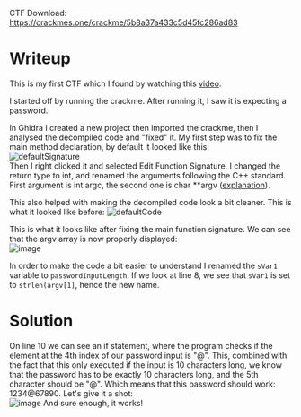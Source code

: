 CTF Download: https://crackmes.one/crackme/5b8a37a433c5d45fc286ad83

# Writeup
This is my first CTF which I found by watching this [video](https://www.youtube.com/watch?v=fTGTnrgjuGA).

I started off by running the crackme. After running it, I saw it is expecting a password.

In Ghidra I created a new project then imported the crackme, then I analysed the decompiled code and "fixed" it.
My first step was to fix the main method declaration, by default it looked like this: \
![defaultSignature](https://github.com/XiovV/reverse_engineering/assets/20326947/27f417a4-8ab2-4bd6-b4f4-6b0a72bc4b05) \
Then I right clicked it and selected Edit Function Signature. I changed the return type to int, and renamed the arguments following the C++ standard. First argument is int argc, the second one is char **argv ([explanation](https://en.cppreference.com/w/cpp/language/main_function)).

This also helped with making the decompiled code look a bit cleaner. This is what it looked like before:
![defaultCode](https://github.com/XiovV/reverse_engineering/assets/20326947/da1bded4-d06a-4462-971d-f6f3085cf8ca)


This is what it looks like after fixing the main function signature. We can see that the argv array is now properly displayed: \
![image](https://github.com/XiovV/reverse_engineering/assets/20326947/5480c1fd-a032-46d9-85ea-1cb9d1786616)

In order to make the code a bit easier to understand I renamed the `sVar1` variable to `passwordInputLength`. If we look at line 8, we see that `sVar1` is set to `strlen(argv[1]`, hence the new name.

# Solution
On line 10 we can see an if statement, where the program checks if the element at the 4th index of our password input is "@". This, combined with the fact that this only executed if the input is 10 characters long, we know that the password has to be exactly 10 characters long, and the 5th character should be "@".
Which means that this password should work: 1234@67890. Let's give it a shot: \
![image](https://github.com/XiovV/reverse_engineering/assets/20326947/fa1b2e88-7586-4000-b8c2-15b71532f4f2)
And sure enough, it works!
